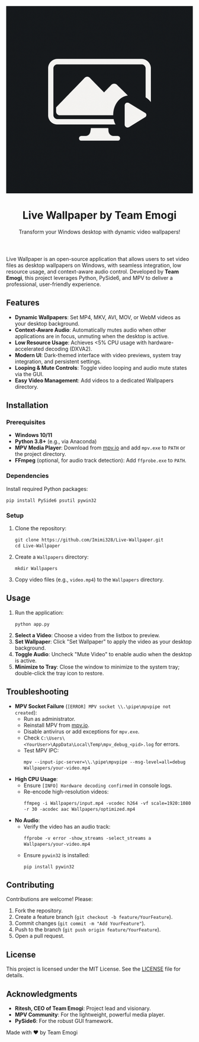 <html lang="en">
<body className="bg-gray-900 text-gray-200 font-sans">
    <div className="container mx-auto p-6 max-w-4xl">
        <header className="text-center mb-8">
            <img src="logo.png" alt="Team Emogi Logo" className="mx-auto h-24 mb-4" onerror="this.src='logo.png';">
            <h1 className="text-4xl font-bold text-blue-400">Live Wallpaper by Team Emogi</h1>
            <p className="text-xl mt-2">Transform your Windows desktop with dynamic video wallpapers!</p>
        </header>
      <section className="mb-8">
            <p className="text-lg">
                Live Wallpaper is an open-source application that allows users to set video files as desktop wallpapers on Windows, with seamless integration, low resource usage, and context-aware audio control. Developed by <strong>Team Emogi</strong>, this project leverages Python, PySide6, and MPV to deliver a professional, user-friendly experience.
            </p>
        </section>
<section className="mb-8">
            <h2 className="text-2xl font-semibold text-blue-300 mb-4">Features</h2>
            <ul className="list-disc pl-6 space-y-2">
                <li><strong>Dynamic Wallpapers</strong>: Set MP4, MKV, AVI, MOV, or WebM videos as your desktop background.</li>
                <li><strong>Context-Aware Audio</strong>: Automatically mutes audio when other applications are in focus, unmuting when the desktop is active.</li>
                <li><strong>Low Resource Usage</strong>: Achieves &lt;5% CPU usage with hardware-accelerated decoding (DXVA2).</li>
                <li><strong>Modern UI</strong>: Dark-themed interface with video previews, system tray integration, and persistent settings.</li>
                <li><strong>Looping & Mute Controls</strong>: Toggle video looping and audio mute states via the GUI.</li>
                <li><strong>Easy Video Management</strong>: Add videos to a dedicated Wallpapers directory.</li>
            </ul>
        </section>

 <section className="mb-8">
            <h2 className="text-2xl font-semibold text-blue-300 mb-4">Installation</h2>
            <h3 className="text-xl font-medium mb-2">Prerequisites</h3>
            <ul className="list-disc pl-6 space-y-2">
                <li><strong>Windows 10/11</strong></li>
                <li><strong>Python 3.8+</strong> (e.g., via Anaconda)</li>
                <li><strong>MPV Media Player</strong>: Download from <a href="https://mpv.io/installation/" className="text-blue-400 hover:underline">mpv.io</a> and add <code>mpv.exe</code> to <code>PATH</code> or the project directory.</li>
                <li><strong>FFmpeg</strong> (optional, for audio track detection): Add <code>ffprobe.exe</code> to <code>PATH</code>.</li>
            </ul>
            <h3 className="text-xl font-medium mt-4 mb-2">Dependencies</h3>
            <p>Install required Python packages:</p>
            <pre className="bg-gray-800 text-gray-200 p-4 rounded-lg"><code>pip install PySide6 psutil pywin32</code></pre>
            <h3 className="text-xl font-medium mt-4 mb-2">Setup</h3>
            <ol className="list-decimal pl-6 space-y-2">
                <li>Clone the repository:
                    <pre className="bg-gray-800 text-gray-200 p-4 rounded-lg"><code>git clone https://github.com/Imimi328/Live-Wallpaper.git
cd Live-Wallpaper</code></pre>
                </li>
                <li>Create a <code>Wallpapers</code> directory:
                    <pre className="bg-gray-800 text-gray-200 p-4 rounded-lg"><code>mkdir Wallpapers</code></pre>
                </li>
                <li>Copy video files (e.g., <code>video.mp4</code>) to the <code>Wallpapers</code> directory.</li>
            </ol>
        </section>
<section className="mb-8">
            <h2 className="text-2xl font-semibold text-blue-300 mb-4">Usage</h2>
            <ol className="list-decimal pl-6 space-y-2">
                <li>Run the application:
                    <pre className="bg-gray-800 text-gray-200 p-4 rounded-lg"><code>python app.py</code></pre>
                </li>
                <li><strong>Select a Video</strong>: Choose a video from the listbox to preview.</li>
                <li><strong>Set Wallpaper</strong>: Click "Set Wallpaper" to apply the video as your desktop background.</li>
                <li><strong>Toggle Audio</strong>: Uncheck "Mute Video" to enable audio when the desktop is active.</li>
                <li><strong>Minimize to Tray</strong>: Close the window to minimize to the system tray; double-click the tray icon to restore.</li>
            </ol>
        </section>
 <section className="mb-8">
            <h2 className="text-2xl font-semibold text-blue-300 mb-4">Troubleshooting</h2>
            <ul className="list-disc pl-6 space-y-2">
                <li><strong>MPV Socket Failure</strong> (<code>[ERROR] MPV socket \\.\pipe\mpvpipe not created</code>):
                    <ul className="list-circle pl-6 space-y-1">
                        <li>Run as administrator.</li>
                        <li>Reinstall MPV from <a href="https://mpv.io/installation/" className="text-blue-400 hover:underline">mpv.io</a>.</li>
                        <li>Disable antivirus or add exceptions for <code>mpv.exe</code>.</li>
                        <li>Check <code>C:\Users\&lt;YourUser&gt;\AppData\Local\Temp\mpv_debug_&lt;pid&gt;.log</code> for errors.</li>
                        <li>Test MPV IPC:
                            <pre className="bg-gray-800 text-gray-200 p-4 rounded-lg"><code>mpv --input-ipc-server=\\.\pipe\mpvpipe --msg-level=all=debug Wallpapers/your-video.mp4</code></pre>
                        </li>
                    </ul>
                </li>
                <li><strong>High CPU Usage</strong>:
                    <ul className="list-circle pl-6 space-y-1">
                        <li>Ensure <code>[INFO] Hardware decoding confirmed</code> in console logs.</li>
                        <li>Re-encode high-resolution videos:
                            <pre className="bg-gray-800 text-gray-200 p-4 rounded-lg"><code>ffmpeg -i Wallpapers/input.mp4 -vcodec h264 -vf scale=1920:1080 -r 30 -acodec aac Wallpapers/optimized.mp4</code></pre>
                        </li>
                    </ul>
                </li>
                <li><strong>No Audio</strong>:
                    <ul className="list-circle pl-6 space-y-1">
                        <li>Verify the video has an audio track:
                            <pre className="bg-gray-800 text-gray-200 p-4 rounded-lg"><code>ffprobe -v error -show_streams -select_streams a Wallpapers/your-video.mp4</code></pre>
                        </li>
                        <li>Ensure <code>pywin32</code> is installed:
                            <pre className="bg-gray-800 text-gray-200 p-4 rounded-lg"><code>pip install pywin32</code></pre>
                        </li>
                    </ul>
                </li>
            </ul>
        </section>

<section className="mb-8">
            <h2 className="text-2xl font-semibold text-blue-300 mb-4">Contributing</h2>
            <p>Contributions are welcome! Please:</p>
            <ol className="list-decimal pl-6 space-y-2">
                <li>Fork the repository.</li>
                <li>Create a feature branch (<code>git checkout -b feature/YourFeature</code>).</li>
                <li>Commit changes (<code>git commit -m "Add YourFeature"</code>).</li>
                <li>Push to the branch (<code>git push origin feature/YourFeature</code>).</li>
                <li>Open a pull request.</li>
            </ol>
        </section>
<section className="mb-8">
            <h2 className="text-2xl font-semibold text-blue-300 mb-4">License</h2>
            <p>This project is licensed under the MIT License. See the <a href="LICENSE" className="text-blue-400 hover:underline">LICENSE</a> file for details.</p>
        </section>
 <section className="mb-8">
            <h2 className="text-2xl font-semibold text-blue-300 mb-4">Acknowledgments</h2>
            <ul className="list-disc pl-6 space-y-2">
                <li><strong>Ritesh, CEO of Team Emogi</strong>: Project lead and visionary.</li>
                <li><strong>MPV Community</strong>: For the lightweight, powerful media player.</li>
                <li><strong>PySide6</strong>: For the robust GUI framework.</li>
            </ul>
        </section>
<footer className="text-center mt-8 text-gray-400">
            <p>Made with ❤️ by Team Emogi</p>
        </footer>
    </div>
</body>
</html>

